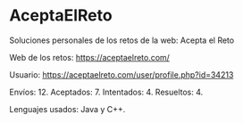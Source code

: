 # AceptaElReto
Soluciones personales de los retos de la web: Acepta el Reto

Web de los retos: https://aceptaelreto.com/

Usuario: https://aceptaelreto.com/user/profile.php?id=34213

Envíos: 12.
Aceptados: 7. 
Intentados: 4.
Resueltos: 4. 

Lenguajes usados: Java y C++. 

